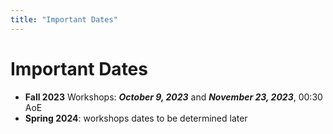 ```yaml
---
title: "Important Dates"
---
```


# Important Dates

* **Fall 2023** Workshops: ***October 9, 2023*** and ***November 23, 2023***, 00:30 AoE
* **Spring 2024**: workshops dates to be determined later

